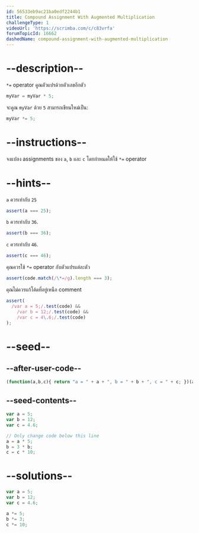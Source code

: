```yaml
---
id: 56533eb9ac21ba0edf2244b1
title: Compound Assignment With Augmented Multiplication
challengeType: 1
videoUrl: 'https://scrimba.com/c/c83vrfa'
forumTopicId: 16662
dashedName: compound-assignment-with-augmented-multiplication
---
```


# --description--

`*=` operator คูณตัวแปรด้วยตัวเลขอีกตัว

```js
myVar = myVar * 5;
```

จะคูณ `myVar` ด้วย `5` สามารถเขียนใหม่เป็น:


```js
myVar *= 5;
```

# --instructions--

จงแปลง assignments ของ `a`, `b` และ `c` โดยกำหนดให้ใช้ `*=` operator

# --hints--

`a` ควรเท่ากับ `25`

```js
assert(a === 25);
```

`b` ควรเท่ากับ `36`.

```js
assert(b === 36);
```

`c` ควรเท่ากับ `46`.

```js
assert(c === 46);
```

คุณควรใช้ `*=` operator กับตัวแปรแต่ละตัว

```js
assert(code.match(/\*=/g).length === 3);
```

คุณไม่ควรแก้โค้ดที่อยู่เหนือ comment

```js
assert(
  /var a = 5;/.test(code) &&
    /var b = 12;/.test(code) &&
    /var c = 4\.6;/.test(code)
);
```

# --seed--

## --after-user-code--

```js
(function(a,b,c){ return "a = " + a + ", b = " + b + ", c = " + c; })(a,b,c);
```

## --seed-contents--

```js
var a = 5;
var b = 12;
var c = 4.6;

// Only change code below this line
a = a * 5;
b = 3 * b;
c = c * 10;
```

# --solutions--

```js
var a = 5;
var b = 12;
var c = 4.6;

a *= 5;
b *= 3;
c *= 10;
```
